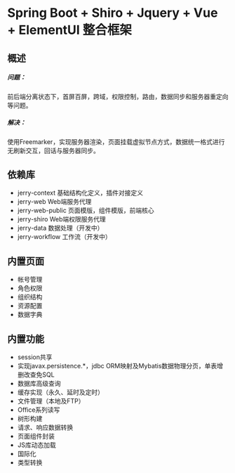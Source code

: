 # Spring Boot + Shiro + Jquery + Vue + ElementUI 整合框架 #

## 概述 ##
##### 问题： #####
前后端分离状态下，首屏百屏，跨域，权限控制，路由，数据同步和服务器重定向等问题。
##### 解决： #####
使用Freemarker，实现服务器渲染，页面挂载虚拟节点方式，数据统一格式进行无刷新交互，回话与服务器同步。

## 依赖库 ##
* jerry-context 基础结构化定义，插件对接定义
* jerry-web Web端服务代理
* jerry-web-public 页面模版，组件模版，前端核心
* jerry-shiro Web端权限服务代理
* jerry-data 数据处理（开发中）
* jerry-workflow 工作流（开发中）

## 内置页面 ##
* 帐号管理
* 角色权限
* 组织结构
* 资源配置
* 数据字典

## 内置功能 ##
* session共享
* 实现javax.persistence.*，jdbc ORM映射及Mybatis数据物理分页，单表增删改查免SQL
* 数据库高级查询
* 缓存实现（永久、延时及定时）
* 文件管理（本地及FTP）
* Office系列读写
* 树形构建
* 请求、响应数据转换
* 页面组件封装
* JS库动态加载
* 国际化
* 类型转换